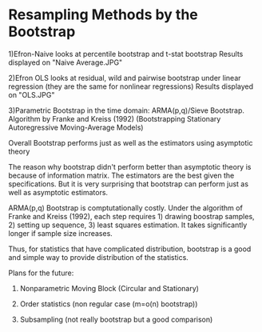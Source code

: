 # Resampling Methods by the Bootstrap 

1)Efron-Naive looks at percentile bootstrap and t-stat bootstrap 
  Results displayed on "Naive Average.JPG"
  
2)Efron OLS looks at residual, wild and pairwise bootstrap under linear regression (they are the same for nonlinear regressions)
  Results displayed on "OLS.JPG"

3)Parametric Bootstrap in the time domain: ARMA(p,q)/Sieve Bootstrap. Algorithm by Franke and Kreiss (1992) (Bootstrapping Stationary Autoregressive Moving-Average Models) 

Overall Bootstrap performs just as well as the estimators using asymptotic theory 

The reason why bootstrap didn't perform better than asymptotic theory is because of information matrix. The estimators are the best given the specifications. But it is very surprising that bootstrap can perform just as well as asymptotic estimators. 

ARMA(p,q) Bootstrap is comptutationally costly. Under the algorithm of Franke and Kreiss (1992), each step requires 1) drawing boostrap samples, 2) setting up sequence, 3) least squares estimation. It takes significantly longer if sample size increases. 

Thus, for statistics that have complicated distribution, bootstrap is a good and simple way to provide distribution of the statistics. 

Plans for the future: 

  1) Nonparametric Moving Block (Circular and Stationary) 
  
  2) Order statistics (non regular case (m=o(n) bootstrap)) 
  
  3) Subsampling (not really bootstrap but a good comparison) 
